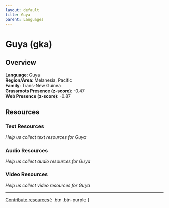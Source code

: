 ```yaml
---
layout: default
title: Guya
parent: Languages
---
```


# Guya (gka)

## Overview

**Language**: Guya  
**Region/Area**: Melanesia, Pacific  
**Family**: Trans-New Guinea  
**Grassroots Presence (z-score)**: -0.47  
**Web Presence (z-score)**: -0.87  

## Resources

### Text Resources
*Help us collect text resources for Guya*

### Audio Resources
*Help us collect audio resources for Guya*

### Video Resources
*Help us collect video resources for Guya*

---

[Contribute resources](https://forms.office.com/e/1SfLJx3u1r){: .btn .btn-purple }
